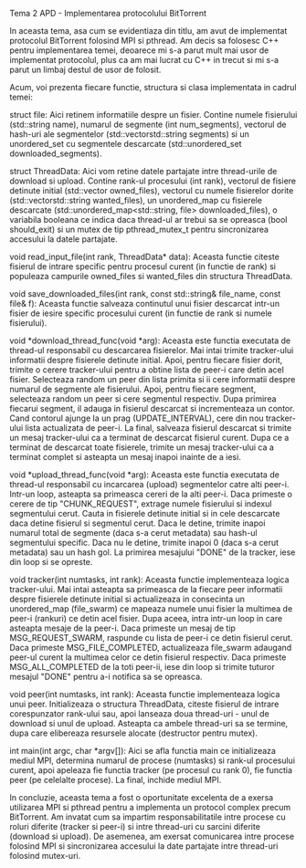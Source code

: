 Tema 2 APD - Implementarea protocolului BitTorrent

In aceasta tema, asa cum se evidentiaza din titlu, am avut de implementat protocolul BitTorrent folosind MPI si pthread.
Am decis sa folosesc C++ pentru implementarea temei, deoarece mi s-a parut mult mai usor de implementat protocolul,
plus ca am mai lucrat cu C++ in trecut si mi s-a parut un limbaj destul de usor de folosit.

Acum, voi prezenta fiecare functie, structura si clasa implementata in cadrul temei:

struct file: Aici retinem informatiile despre un fisier. Contine numele fisierului (std::string name), numarul de segmente
(int num_segments), vectorul de hash-uri ale segmentelor (std::vectorstd::string segments) si un unordered_set cu
segmentele descarcate (std::unordered_set<int> downloaded_segments).

struct ThreadData: Aici vom retine datele partajate intre thread-urile de download si upload. Contine rank-ul procesului
(int rank), vectorul de fisiere detinute initial (std::vector<file> owned_files), vectorul cu numele fisierelor dorite
(std::vectorstd::string wanted_files), un unordered_map cu fisierele descarcate (std::unordered_map<std::string, file>
downloaded_files), o variabila booleana ce indica daca thread-ul ar trebui sa se opreasca (bool should_exit) si un mutex
de tip pthread_mutex_t pentru sincronizarea accesului la datele partajate.

void read_input_file(int rank, ThreadData* data): Aceasta functie citeste fisierul de intrare specific pentru procesul curent (in functie de rank) si populeaza campurile 
owned_files si wanted_files din structura ThreadData.

void save_downloaded_files(int rank, const std::string& file_name, const file& f): Aceasta functie salveaza continutul unui fisier descarcat intr-un fisier de iesire specific 
procesului curent (in functie de rank si numele fisierului).

void *download_thread_func(void *arg): Aceasta este functia executata de thread-ul responsabil cu descarcarea fisierelor. Mai intai trimite tracker-ului informatii despre 
fisierele detinute initial. Apoi, pentru fiecare fisier dorit, trimite o cerere tracker-ului pentru a obtine lista de peer-i care detin acel fisier. Selecteaza random un peer 
din lista primita si ii cere informatii despre numarul de segmente ale fisierului. Apoi, pentru fiecare segment, selecteaza random un peer si cere segmentul respectiv. Dupa 
primirea fiecarui segment, il adauga in fisierul descarcat si incrementeaza un contor. Cand contorul ajunge la un prag (UPDATE_INTERVAL), cere din nou tracker-ului lista 
actualizata de peer-i. La final, salveaza fisierul descarcat si trimite un mesaj tracker-ului ca a terminat de descarcat fisierul curent. Dupa ce a terminat de descarcat toate 
fisierele, trimite un mesaj tracker-ului ca a terminat complet si asteapta un mesaj inapoi inainte de a iesi.

void *upload_thread_func(void *arg): Aceasta este functia executata de thread-ul responsabil cu incarcarea (upload) segmentelor catre alti peer-i. Intr-un loop, asteapta sa 
primeasca cereri de la alti peer-i. Daca primeste o cerere de tip "CHUNK_REQUEST", extrage numele fisierului si indexul segmentului cerut. Cauta in fisierele detinute initial 
si in cele descarcate daca detine fisierul si segmentul cerut. Daca le detine, trimite inapoi numarul total de segmente (daca s-a cerut metadata) sau hash-ul segmentului 
specific. Daca nu le detine, trimite inapoi 0 (daca s-a cerut metadata) sau un hash gol. La primirea mesajului "DONE" de la tracker, iese din loop si se opreste.

void tracker(int numtasks, int rank): Aceasta functie implementeaza logica tracker-ului. Mai intai asteapta sa primeasca de la fiecare peer informatii despre fisierele 
detinute initial si actualizeaza in consecinta un unordered_map (file_swarm) ce mapeaza numele unui fisier la multimea de peer-i (rankuri) ce detin acel fisier. Dupa aceea, 
intra intr-un loop in care asteapta mesaje de la peer-i. Daca primeste un mesaj de tip MSG_REQUEST_SWARM, raspunde cu lista de peer-i ce detin fisierul cerut. Daca primeste 
MSG_FILE_COMPLETED, actualizeaza file_swarm adaugand peer-ul curent la multimea celor ce detin fisierul respectiv. Daca primeste MSG_ALL_COMPLETED de la toti peer-ii, iese din 
loop si trimite tuturor mesajul "DONE" pentru a-i notifica sa se opreasca.

void peer(int numtasks, int rank): Aceasta functie implementeaza logica unui peer. Initializeaza o structura ThreadData, citeste fisierul de intrare corespunzator rank-ului 
sau, apoi lanseaza doua thread-uri - unul de download si unul de upload. Asteapta ca ambele thread-uri sa se termine, dupa care elibereaza resursele alocate (destructor pentru 
mutex).

int main(int argc, char *argv[]): Aici se afla functia main ce initializeaza mediul MPI, determina numarul de procese (numtasks) si rank-ul procesului curent, apoi apeleaza 
fie functia tracker (pe procesul cu rank 0), fie functia peer (pe celelalte procese). La final, inchide mediul MPI.

In concluzie, aceasta tema a fost o oportunitate excelenta de a exersa utilizarea MPI si pthread pentru a implementa un protocol complex precum BitTorrent. Am invatat cum sa impartim responsabilitatile intre procese cu roluri diferite (tracker si peer-i) si intre thread-uri cu sarcini diferite (download si upload). De asemenea, am exersat comunicarea intre procese folosind MPI si sincronizarea accesului la date partajate intre thread-uri folosind mutex-uri.